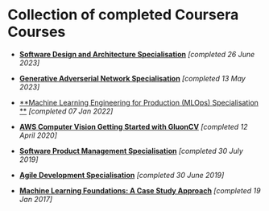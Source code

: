 # Collection of completed Coursera Courses

- [**Software Design and Architecture Specialisation**](https://github.com/junkal/coursera-courses/tree/main/Software-Design-and-Architecture) *[completed 26 June 2023]*

- [**Generative Adverserial Network Specialisation**](https://github.com/junkal/coursera-courses/tree/main/Build-Basic-Generative-Adversarial-Networks-(GANs)) *[completed 13 May 2023]* 

- [**Machine Learning Engineering for Production (MLOps) Specialisation **](https://github.com/junkal/coursera-courses/tree/main/Machine-Learning-Engineering-for-Prod-mlops) *[completed 07 Jan 2022]*

- [**AWS Computer Vision Getting Started with GluonCV**](https://github.com/junkal/coursera-courses/tree/main/AWS_Computer_Vision-Getting_Started_with_GluonCV) *[completed 12 April 2020]*

- [**Software Product Management Specialisation**](https://github.com/junkal/coursera-courses/tree/main/Software-Product-Management) *[completed 30 July 2019]*

- [**Agile Development Specialisation**](https://github.com/junkal/coursera-courses/tree/main/Agile%20Development) *[completed 30 June 2019]*

- [**Machine Learning Foundations: A Case Study Approach**]() *[completed 19 Jan 2017]*


